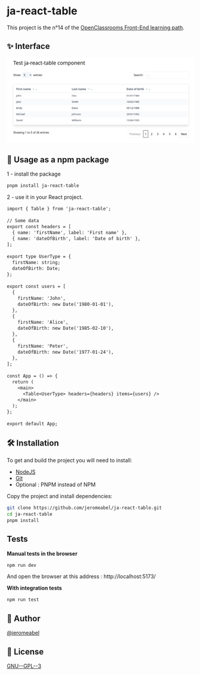 # ja-react-table

This project is the n°14 of the [OpenClassrooms Front-End learning path](https://openclassrooms.com/fr/paths/516-developpeur-dapplication-javascript-react).

## ✨ Interface

![ja-react-table component](screen.png)

## 🚀 Usage as a npm package

1 - install the package

```sh
pnpm install ja-react-table
```

2 - use it in your React project.

```tsx
import { Table } from 'ja-react-table';

// Some data
export const headers = [
  { name: 'firstName', label: 'First name' },
  { name: 'dateOfBirth', label: 'Date of birth' },
];

export type UserType = {
  firstName: string;
  dateOfBirth: Date;
};

export const users = [
  {
    firstName: 'John',
    dateOfBirth: new Date('1980-01-01'),
  },
  {
    firstName: 'Alice',
    dateOfBirth: new Date('1985-02-10'),
  },
  {
    firstName: 'Peter',
    dateOfBirth: new Date('1977-01-24'),
  },
];

const App = () => {
  return (
    <main>
      <Table<UserType> headers={headers} items={users} />
    </main>
  );
};

export default App;
```

## 🛠️ Installation

To get and build the project you will need to install:

- [NodeJS](https://nodejs.org/)
- [Git](https://git-scm.com/)
- Optional : PNPM instead of NPM

Copy the project and install dependencies:

```sh
git clone https://github.com/jeromeabel/ja-react-table.git
cd ja-react-table
pnpm install
```

## Tests

**Manual tests in the browser**

```sh
npm run dev
```

And open the browser at this address : http://localhost:5173/

**With integration tests**

```sh
npm run test
```

## 👤 Author

[@jeromeabel](https://github.com/jeromeabel)

## 📝 License

[GNU--GPL--3](https://www.gnu.org/licenses/gpl-3.0.fr.html)
